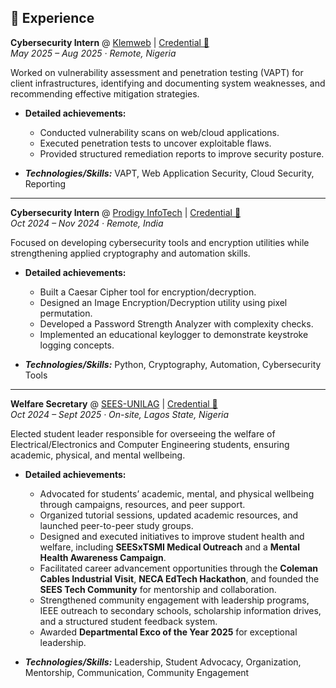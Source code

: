 ## 💼 Experience  

**Cybersecurity Intern** @ [Klemweb](https://klemweb.com) | [Credential 🔗](https://drive.google.com/file/d/1MUq0Qq796Fz8D3Pi48Jrcfu08bCzDh-y/view)  
_May 2025 – Aug 2025 · Remote, Nigeria_  

Worked on vulnerability assessment and penetration testing (VAPT) for client infrastructures, identifying and documenting system weaknesses, and recommending effective mitigation strategies.  

- **Detailed achievements:**  
  - Conducted vulnerability scans on web/cloud applications.  
  - Executed penetration tests to uncover exploitable flaws.  
  - Provided structured remediation reports to improve security posture.  

- _**Technologies/Skills:**_ VAPT, Web Application Security, Cloud Security, Reporting  

---

**Cybersecurity Intern** @ [Prodigy InfoTech](https://prodigyinfotech.dev) | [Credential 🔗](https://drive.google.com/file/d/1_NvIAYPP9TpR-wHo_LfyZ-J9IptI7ka3/view?usp=sharing)  
_Oct 2024 – Nov 2024 · Remote, India_  

Focused on developing cybersecurity tools and encryption utilities while strengthening applied cryptography and automation skills.  

- **Detailed achievements:**  
  - Built a Caesar Cipher tool for encryption/decryption.  
  - Designed an Image Encryption/Decryption utility using pixel permutation.  
  - Developed a Password Strength Analyzer with complexity checks.  
  - Implemented an educational keylogger to demonstrate keystroke logging concepts.  

- _**Technologies/Skills:**_ Python, Cryptography, Automation, Cybersecurity Tools  

---

**Welfare Secretary** @ [SEES-UNILAG](https://unilag.edu.ng) | [Credential 🔗](https://drive.google.com/file/d/1no8dwERvXWS79mBMByb7nTY4raaOZK49/view?usp=sharing)  
_Oct 2024 – Sept 2025 · On-site, Lagos State, Nigeria_  

Elected student leader responsible for overseeing the welfare of Electrical/Electronics and Computer Engineering students, ensuring academic, physical, and mental wellbeing.  

- **Detailed achievements:**  
  - Advocated for students’ academic, mental, and physical wellbeing through campaigns, resources, and peer support.  
  - Organized tutorial sessions, updated academic resources, and launched peer-to-peer study groups.  
  - Designed and executed initiatives to improve student health and welfare, including **SEESxTSMI Medical Outreach** and a **Mental Health Awareness Campaign**.  
  - Facilitated career advancement opportunities through the **Coleman Cables Industrial Visit**, **NECA EdTech Hackathon**, and founded the **SEES Tech Community** for mentorship and collaboration.  
  - Strengthened community engagement with leadership programs, IEEE outreach to secondary schools, scholarship information drives, and a structured student feedback system.  
  - Awarded **Departmental Exco of the Year 2025** for exceptional leadership.  

- _**Technologies/Skills:**_ Leadership, Student Advocacy, Organization, Mentorship, Communication, Community Engagement  
 
